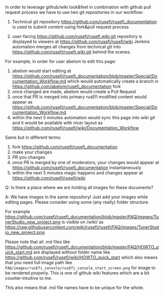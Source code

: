 In order to leverage github/wiki look&feel in combination with github pull request process we have to use two git repositories in our workflow:

1) Technical git repository https://github.com/rusefi/rusefi_documentation is used to submit content using fork&pull request process

2) user-facing https://github.com/rusefi/rusefi.wiki.git repository is displayed to viewers at https://github.com/rusefi/rusefi/wiki
Jenkins automation merges all changes from technical git into https://github.com/rusefi/rusefi.wiki.git behind the scenes.


For example, in order for user abelom to edit this page:

1) abelom would start editing at https://github.com/rusefi/rusefi_documentation/blob/master/Special/Documentation_Workflow.md which would automatically create a branch in https://github.com/abelom/rusefi_documentation fork
1) once changed are made, abelom would create a Pull Request
3) once that PR is merged into primary rusEfi modified content would appear as https://github.com/rusefi/rusefi_documentation/blob/master/Special/Documentation_Workflow.md
4) within the next 5 minutes automation would sync this page into wiki git and it would be available with nicer layout as https://github.com/rusefi/rusefi/wiki/Documentation_Workflow

Same but in different terms:

1) fork https://github.com/rusefi/rusefi_documentation
2) make your changes
3) PR you changes
4) once PR is merged by one of moderators, your changes would appear at https://github.com/rusefi/rusefi_documentation instantaneously
5) within the next 5 minutes magic happens and changes appear at https://github.com/rusefi/rusefi/wiki


Q: Is there a place where we are holding all images for these documents?

A: We have images in the same repository! Just add your images while editing pages. Please consider using some (any really) folder structure.

For example https://github.com/rusefi/rusefi_documentation/blob/master/FAQ/images/TunerStudio_new_project.png is visible on /wiki/ as https://raw.githubusercontent.com/wiki/rusefi/rusefi/FAQ/images/TunerStudio_new_project.png

Please note that all .md files like https://github.com/rusefi/rusefi_documentation/blob/master/FAQ/HOWTO_quick_start.md are displayed without folder name like https://github.com/rusefi/rusefi/wiki/HOWTO_quick_start which also means
that you need full image path like ``FAQ/images/rusEfi_console/rusEfi_console_start_screen.png`` for image to be rendered properly. This is one of github wiki features which are a bit counter-intuitive to me.

This also means that .md file names have to be unique for the whole.
